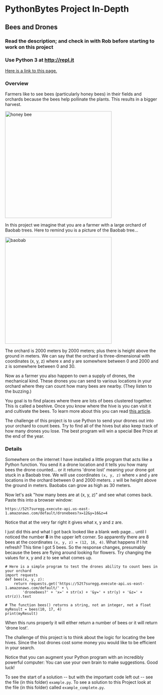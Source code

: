 # PythonBytes Project In-Depth
## Bees and Drones
### Read the description; and check in with Rob before starting to work on this project
### Use Python 3 at http://repl.it


[Here is a link to this page.](https://github.com/robfatland/pythonbytes/tree/master/projects/bees#pythonbytes-project-in-depth)


### Overview

Farmers like to see bees (particularly honey bees) in their fields and orchards because the bees help pollinate the plants.
This results in a bigger harvest. 


<img src="https://github.com/robfatland/pythonbytes/blob/master/projects/bees/honeybee.png" alt="honey bee" width="350"/>



In this project we imagine that you are a farmer with a large orchard of Baobab trees.
Here to remind you is a picture of the Baobab tree...



<img src="https://github.com/robfatland/pythonbytes/blob/master/projects/bees/baobab.png" alt="baobab" width="350"/>


The orchard is 2000 meters by 2000 meters; plus there is height above the ground in meters.
We can say that the orchard is three-dimensional with coordinates (x, y, z) where x and y
are somewhere between 0 and 2000 and z is somewhere between 0 and 30. 

Now as a farmer you also happen to own a supply of drones, the mechanical kind. These drones
you can send to various locations in your orchard where they can count how many bees are nearby. (They listen 
to the buzzing.)


You goal is to find places where there are lots of bees clustered together. This is called a beehive. 
Once you know
where the hive is you can visit it and cultivate the bees. To learn more about this
you can read [this article](https://en.wikipedia.org/wiki/Swarming_(honey_bee)).


The challenge of this project is to use Python to send your drones out into your orchard to count bees.
Try to find all of the hives but also keep track of how many drones you lose. The best program will win a
special Bee Prize at the end of the year. 


### Details


Somewhere on the internet I have installed a little program that acts like a Python function. You
send it a drone location and it tells you how many bees the drone counted... or it returns 'drone lost'
meaning your drone got stuck in a Baobab tree. We will use coordinates `(x, y, z)` where `x` and `y`
are locations in the orchard between 0 and 2000 meters. `z` will be height above the ground in meters. 
Baobabs can grow as high as 30 meters. 


Now let's ask "how many bees are at (x, y, z)" and see what comes back. Paste this into a
browser window: 


```
https://52t7suregg.execute-api.us-east-1.amazonaws.com/default/dronebees?x=12&y=16&z=4
```

Notice that at the very far right it gives what x, y and z are.


I just did this and what I got back looked like a blank web page... until I noticed the number **8** in the upper left corner. 
So apparently there are 8 bees at the coordinates ```(x, y, z) = (12, 16, 4)```. What happens if I hit refresh?
This time I got 5 bees. So the response changes, presumably because the bees are flying around looking for flowers. 
Try changing the values for x, y and z to see what comes up. 


```
# Here is a simple program to test the drones ability to count bees in your orchard
import requests
def bees(x, y, z): 
    return requests.get('https://52t7suregg.execute-api.us-east-1.amazonaws.com/default/' + \
        'dronebees?' + 'x=' + str(x) + '&y=' + str(y) + '&z=' + str(z)).text

# The function bees() returns a string, not an integer, not a float 
myResult = bees(10, 17, 4)
print(myResult)
```


When this runs properly it will either return a number of bees or it will return 'drone lost'. 


The challenge of this project is to think about the logic for locating the bee hives. Since the lost drones
cost some money you would like to be efficient in your search. 


Notice that you can augment your Python program with an incredibly powerful computer: You can use your own brain
to make suggestions. Good luck!


To see the start of a solution -- but with the important code left out -- see the file (in this folder) `example.py`.
To see a solution to this Project look at the file (in this folder) called `example_complete.py`.


